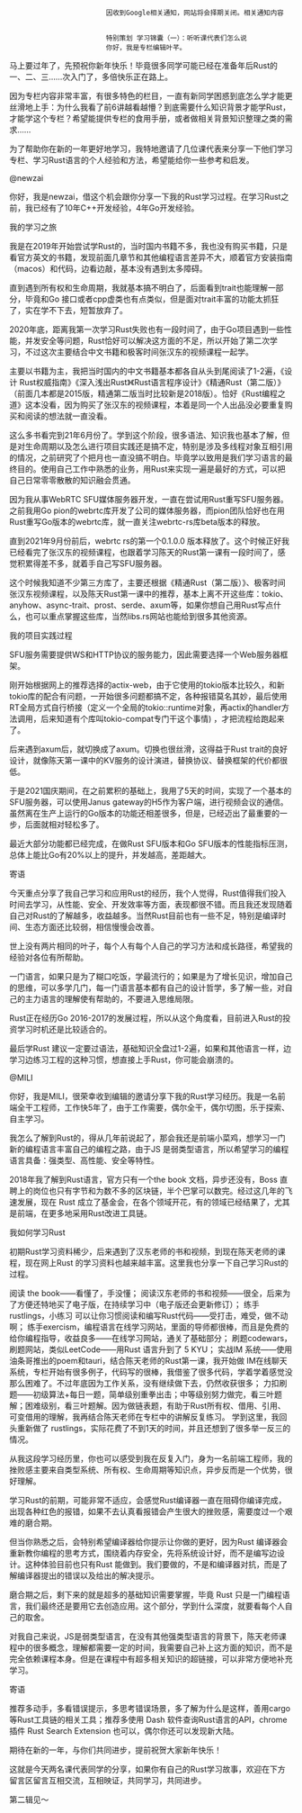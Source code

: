 
                            
                            因收到Google相关通知，网站将会择期关闭。相关通知内容
                            
                            
                            特别策划 学习锦囊（一）：听听课代表们怎么说
                            你好，我是专栏编辑叶芊。

马上要过年了，先预祝你新年快乐！毕竟很多同学可能已经在准备年后Rust的一、二、三……次入门了，多倍快乐正在路上。

因为专栏内容非常丰富，有很多特色的栏目，一直有新同学困惑到底怎么学才能更丝滑地上手：为什么我看了前6讲越看越懵？到底需要什么知识背景才能学Rust，才能学这个专栏？希望能提供专栏的食用手册，或者做相关背景知识整理之类的需求……

为了帮助你在新的一年更好地学习，我特地邀请了几位课代表来分享一下他们学习专栏、学习Rust语言的个人经验和方法，希望能给你一些参考和启发。



@newzai

你好，我是newzai，借这个机会跟你分享一下我的Rust学习过程。在学习Rust之前，我已经有了10年C++开发经验，4年Go开发经验。

我的学习之旅

我是在2019年开始尝试学Rust的，当时国内书籍不多，我也没有购买书籍，只是看官方英文的书籍，发现前面几章节和其他编程语言差异不大，顺着官方安装指南（macos）和代码，边看边敲，基本没有遇到太多障碍。

直到遇到所有权和生命周期，我就基本搞不明白了，后面看到trait也能理解一部分，毕竟和Go 接口或者cpp虚类也有点类似，但是面对trait丰富的功能太抓狂了，实在学不下去，短暂放弃了。

2020年底，距离我第一次学习Rust失败也有一段时间了，由于Go项目遇到一些性能，并发安全等问题，Rust恰好可以解决这方面的不足，所以开始了第二次学习，不过这次主要结合中文书籍和极客时间张汉东的视频课程一起学。

主要以书籍为主，我把当时国内的中文书籍基本都各自从头到尾阅读了1-2遍，《设计 Rust权威指南》《深入浅出Rust》《Rust语言程序设计》《精通Rust（第二版）》（前面几本都是2015版，精通第二版当时比较新是2018版）。恰好《Rust编程之道》这本没看，因为购买了张汉东的视频课程，本着是同一个人出品没必要重复购买和阅读的想法就一直没看。

这么多书看完到21年6月份了。学到这个阶段，很多语法、知识我也基本了解，但是对生命周期以及怎么进行项目实践还是搞不定，特别是涉及多线程对象互相引用的情况，之前研究了个把月也一直没搞不明白。毕竟学以致用是我们学习语言的最终目的。使用自己工作中熟悉的业务，用Rust来实现一遍是最好的方式，可以把自己日常零零散散的知识融会贯通。

因为我从事WebRTC SFU媒体服务器开发，一直在尝试用Rust重写SFU服务器。之前我用Go pion的webrtc库开发了公司的媒体服务器，而pion团队恰好也在用Rust重写Go版本的webrtc库，就一直关注webrtc-rs库beta版本的释放。

直到2021年9月份前后，webrtc rs的第一个0.1.0.0 版本释放了。这个时候正好我已经看完了张汉东的视频课程，也跟着学习陈天的Rust第一课有一段时间了，感觉积累得差不多，就着手自己写SFU服务器。

这个时候我知道不少第三方库了，主要还根据《精通Rust（第二版）》、极客时间张汉东视频课程，以及陈天Rust第一课中的推荐，基本上离不开这些库：tokio、anyhow、async-trait、prost、serde、axum等，如果你想自己用Rust写点什么，也可以重点掌握这些库，当然libs.rs网站也能给到很多其他资源。

我的项目实践过程

SFU服务需要提供WS和HTTP协议的服务能力，因此需要选择一个Web服务器框架。

刚开始根据网上的推荐选择的actix-web，由于它使用的tokio版本比较久，和新tokio库的配合有问题，一开始很多问题都搞不定，各种报错莫名其妙，最后使用RT全局方式自行桥接（定义一个全局的tokio::runtime对象，再actix的handler方法调用，后来知道有个库叫tokio-compat专门干这个事情) ，才把流程给跑起来了。

后来遇到axum后，就切换成了axum。切换也很丝滑，这得益于Rust trait的良好设计，就像陈天第一课中的KV服务的设计演进，替换协议、替换框架的代价都很低。

于是2021国庆期间，在之前累积的基础上，我用了5天的时间，实现了一个基本的SFU服务器，可以使用Janus gateway的H5作为客户端，进行视频会议的通信。虽然离在生产上运行的Go版本的功能还相差很多，但是，已经迈出了最重要的一步，后面就相对轻松多了。

最近大部分功能都已经完成，在做Rust SFU版本和Go SFU版本的性能指标压测，总体上能比Go有20%以上的提升，并发越高，差距越大。

寄语

今天重点分享了我自己学习和应用Rust的经历，我个人觉得，Rust值得我们投入时间去学习，从性能、安全、开发效率等方面，表现都很不错。而且我还发现随着自己对Rust的了解越多，收益越多。当然Rust目前也有一些不足，特别是编译时间、生态方面还比较弱，相信慢慢会改善。

世上没有两片相同的叶子，每个人有每个人自己的学习方法和成长路径，希望我的经验对各位有所帮助。

一门语言，如果只是为了糊口吃饭，学最流行的；如果是为了增长见识，增加自己的思维，可以多学几门，每一门语言基本都有自己的设计哲学，多了解一些，对自己的主力语言的理解使有帮助的，不要进入思维局限。

Rust正在经历Go 2016-2017的发展过程，所以从这个角度看，目前进入Rust的投资学习时机还是比较适合的。

最后学Rust 建议一定要过语法，基础知识全盘过1-2遍，如果和其他语言一样，边学习边练习工程的这种习惯，想直接上手Rust，你可能会崩溃的。



@MILI

你好，我是MILI，很荣幸收到编辑的邀请分享下我的Rust学习经历。我是一名前端全干工程师，工作快5年了，由于工作需要，偶尔全干，偶尔切图，乐于探索、自主学习。

我怎么了解到Rust的，得从几年前说起了，那会我还是前端小菜鸡，想学习一门新的编程语言丰富自己的编程之路，由于JS 是弱类型语言，所以希望学习的编程语言具备：强类型、高性能、安全等特性。

2018年我了解到Rust语言，官方只有一个the book 文档，异步还没有，Boss 直聘上的岗位也只有字节和为数不多的区块链，半个巴掌可以数完。经过这几年的飞速发展，现在 Rust 成立了基金会，在各个领域开花，有的领域已经结果了，尤其是前端，在更多地采用Rust改进工具链。

我如何学习Rust

初期Rust学习资料稀少，后来遇到了汉东老师的书和视频，到现在陈天老师的课程，现在网上Rust 的学习资料也越来越丰富。这里我也分享一下自己学习Rust的过程。


阅读 the book——看懂了，手没懂；
阅读汉东老师的书和视频——很全，后来为了方便还特地买了电子版，在持续学习中（电子版还会更新修订）；
练手rustlings，小练习 可以让你习惯阅读和编写Rust代码——受打击，难受，做不动啊；
练手exercism，编程语言在线学习网站，里面的导师都很棒，而且是免费的给你编程指导，收益良多——在线学习网站，通关了基础部分；
刷题codewars，刷题网站，类似LeetCode——用Rust 语言升到了 5 KYU；
实战IM 系统——使用油条哥推出的poem和tauri，结合陈天老师的Rust第一课，我开始做 IM在线聊天系统，专栏开始有很多例子，代码写的很棒，我借鉴了很多代码，学着学着感觉没那么困难了。不过年底因为工作关系，没有继续做下去，仍然收获很多；
力扣刷题——初级算法+每日一题，简单级别重拳出击；中等级别努力做完，看三叶题解；困难级别，看三叶题解。因为做链表题，有助于Rust所有权、借用、引用、可变借用的理解，我再结合陈天老师在专栏中的讲解反复练习。
学到这里，我回头重新做了 rustlings，实际花费了不到1天的时间，并且还想到了很多举一反三的情况。


从我这段学习经历里，你也可以感受到我在反复入门，身为一名前端工程师，我的挫败感主要来自类型系统、所有权、生命周期等知识点，异步反而是一个优势，很好理解。

学习Rust的前期，可能非常不适应，会感觉Rust编译器一直在阻碍你编译完成，出现各种红色的报错，如果不去认真看报错会产生很大的挫败感，需要度过一个艰难的磨合期。

但当你熟悉之后，会特别希望编译器给你提示让你做的更好，因为Rust 编译器会重新教你编程的思考方式，围绕着内存安全，先将系统设计好，而不是编写边设计。这种体验目前也只有Rust 能做到。我们要做的，不是和编译器对抗，而是了解编译器提出的错误以及给出的解决提示。

磨合期之后，剩下来的就是超多的基础知识需要掌握，毕竟 Rust 只是一门编程语言，我们最终还是要用它去创造应用。这个部分，学到什么深度，就要看每个人自己的取舍。

对我自己来说，JS是弱类型语言，在没有其他强类型语言的背景下，陈天老师课程中的很多概念，理解都需要一定的时间，我需要自己补上这方面的知识，而不是完全依赖课程本身。但是在课程中有超多相关知识的超链接，可以非常方便地补充学习。

寄语

推荐多动手，多看错误提示，多思考错误场景，多了解为什么是这样，善用cargo 等Rust工具链的相关工具；推荐多使用 Dash 软件查询Rust语言的API，chrome插件 Rust Search Extension 也可以，偶尔你还可以发现新大陆。

期待在新的一年，与你们共同进步，提前祝贺大家新年快乐！



这就是今天两名课代表同学的分享，如果你有自己的Rust学习故事，欢迎在下方留言区留言互相交流，互相映证，共同学习，共同进步。

第二辑见～

                        
                        
                            